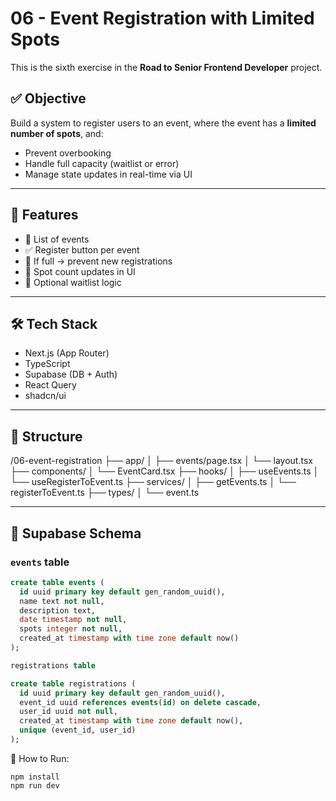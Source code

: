 # 06 - Event Registration with Limited Spots

This is the sixth exercise in the **Road to Senior Frontend Developer** project.

## ✅ Objective

Build a system to register users to an event, where the event has a **limited number of spots**, and:

- Prevent overbooking
- Handle full capacity (waitlist or error)
- Manage state updates in real-time via UI

---

## 🧩 Features

- 📄 List of events
- ✅ Register button per event
- 🚫 If full → prevent new registrations
- 🔄 Spot count updates in UI
- 🧠 Optional waitlist logic

---

## 🛠️ Tech Stack

- Next.js (App Router)
- TypeScript
- Supabase (DB + Auth)
- React Query
- shadcn/ui

---

## 📁 Structure

/06-event-registration
├── app/
│ ├── events/page.tsx
│ └── layout.tsx
├── components/
│ └── EventCard.tsx
├── hooks/
│ ├── useEvents.ts
│ └── useRegisterToEvent.ts
├── services/
│ ├── getEvents.ts
│ └── registerToEvent.ts
├── types/
│ └── event.ts

---

## 🧱 Supabase Schema

### `events` table

```sql
create table events (
  id uuid primary key default gen_random_uuid(),
  name text not null,
  description text,
  date timestamp not null,
  spots integer not null,
  created_at timestamp with time zone default now()
);

registrations table

create table registrations (
  id uuid primary key default gen_random_uuid(),
  event_id uuid references events(id) on delete cascade,
  user_id uuid not null,
  created_at timestamp with time zone default now(),
  unique (event_id, user_id)
);

```

🚀 How to Run:

```
npm install
npm run dev

```
